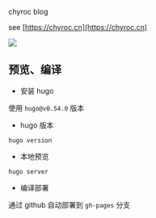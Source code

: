 chyroc blog

see [https://chyroc.cn](https://chyroc.cn)

![](https://media.chyroc.cn/img/fuckyou.gif)

## 预览、编译

- 安装 hugo

使用 `hugo@v0.54.0` 版本

- hugo 版本

```shell
hugo version
```

- 本地预览

```shell
hugo server
```

- 编译部署

通过 github 自动部署到 `gh-pages` 分支